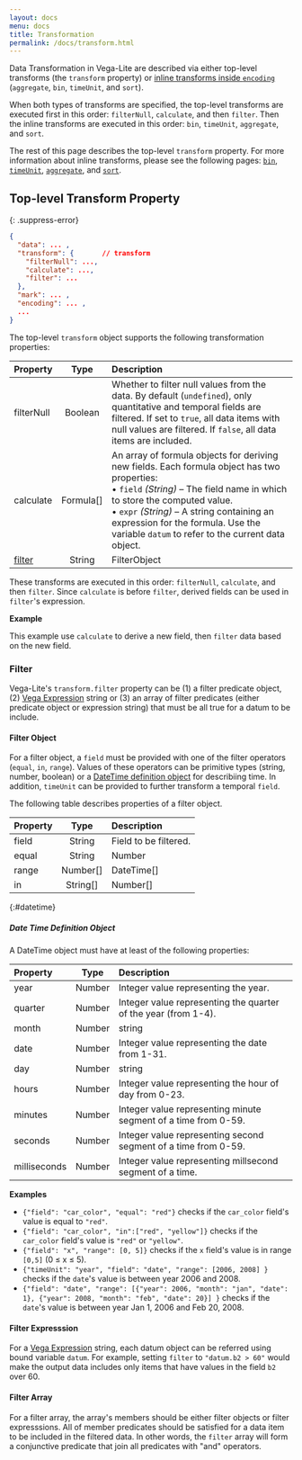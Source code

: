```yaml
---
layout: docs
menu: docs
title: Transformation
permalink: /docs/transform.html
---
```


Data Transformation in Vega-Lite are described via either top-level transforms (the `transform` property) or [inline transforms inside `encoding`](encoding.html#inline) (`aggregate`, `bin`, `timeUnit`, and `sort`).

When both types of transforms are specified, the top-level transforms are executed first in this order: `filterNull`, `calculate`, and then `filter`. Then the inline transforms are executed in this order: `bin`, `timeUnit`, `aggregate`, and `sort`.

The rest of this page describes the top-level `transform` property. For more information about inline transforms, please see the following pages: [`bin`](bin.html), [`timeUnit`](timeUnit.html), [`aggregate`](aggregate.html), and [`sort`](sort.html).

## Top-level Transform Property

{: .suppress-error}
```json
{
  "data": ... ,
  "transform": {       // transform
    "filterNull": ...,
    "calculate": ...,
    "filter": ...
  },
  "mark": ... ,
  "encoding": ... ,
  ...
}
```

The top-level `transform` object supports the following transformation properties:

| Property      | Type          | Description    |
| :------------ |:-------------:| :------------- |
| filterNull    | Boolean       | Whether to filter null values from the data. By default (`undefined`), only quantitative and temporal fields are filtered. If set to `true`, all data items with null values are filtered. If `false`, all data items are included. |
| calculate     | Formula[]      | An array of formula objects for deriving new fields. Each formula object has two properties: <br/>     • `field` _(String)_ – The field name in which to store the computed value. <br/>    • `expr` _(String)_  – A string containing an expression for the formula. Use the variable `datum` to refer to the current data object.|
| [filter](#filter) | String | FilterObject | (String|FilterObject)[]  | A filter object or a [Vega Expression](https://github.com/vega/vega/wiki/Expressions) string for filtering data items (or rows) or an array of either filter objects or expression strings. |

These transforms are executed in this order: `filterNull`, `calculate`, and then `filter`.
Since `calculate` is before `filter`, derived fields can be used in `filter`'s expression.

__Example__

This example use `calculate` to derive a new field, then `filter` data based on the new field.

<span class="vl-example" data-name="bar_filter_calc"></span>


<!-- TODO population use calc to derive Male / Female -->
<!-- TODO example about filterNull -->

### Filter

Vega-Lite's `transform.filter` property can be (1) a filter predicate object, (2) [Vega Expression](https://github.com/vega/vega/wiki/Expressions) string or (3) an array of filter predicates (either predicate object or expression string) that must be all true for a datum to be include.

#### Filter Object

For a filter object, a `field` must be provided with one of the filter operators (`equal`, `in`, `range`).  Values of these operators can be primitive types (string, number, boolean) or a [DateTime definition object](#datetime) for describiing time. In addition, `timeUnit` can be provided to further transform a temporal `field`.

The following table describes properties of a filter object.

| Property      | Type          | Description    |
| :------------ |:-------------:| :------------- |
| field         | String        | Field to be filtered. |
| equal         | String | Number | DateTime | Boolean | Value that the `field`'s value should be equal to. |
| range          | Number[] | DateTime[] | Array of length describing (inclusive) minimum and maximum values for the `field`'s value to be included in the filtered data. |
| in         | String[] | Number[] | DateTime[] | A set of values that the `field`'s value should be a member of, for a data item included in the filtered data. |

{:#datetime}
##### Date Time Definition Object

A DateTime object must have at least of the following properties:

| Property      | Type          | Description    |
| :------------ |:-------------:| :------------- |
| year          | Number        | Integer value representing the year. |
| quarter       | Number        | Integer value representing the quarter of the year (from 1-4). |
| month         | Number | string | One of: (1) integer value representing the month from `1`-`12`. `1` represents January;  (2) case-insensitive month name (e.g., `"January"`);  (3) case-insensitive, 3-character short month name (e.g., `"Jan"`). |
| date          | Number        | Integer value representing the date from 1-31. |
| day           | Number | string         | Value representing the day of week.  This can be one of: (1) integer value -- `1` represents Monday; (2) (2) case-insensitive day name (e.g., `"Monday"`);  (3) case-insensitive, 3-character short day name (e.g., `"Mon"`).   <br/> **Warning:** A DateTime definition object with `day`** should not be combined with `year`, `quarter`, `month`, or `date`. |
| hours         | Number        | Integer value representing the hour of day from 0-23. |
| minutes       | Number        | Integer value representing minute segment of a time from 0-59. |
| seconds       | Number        | Integer value representing  second segment of a time from 0-59. |
| milliseconds  | Number        | Integer value representing  millsecond segment of a time. |
**Examples**

- `{"field": "car_color", "equal": "red"}` checks if the `car_color` field's value is equal to `"red"`.
- `{"field": "car_color", "in":["red", "yellow"]}` checks if the `car_color` field's value is `"red"` or `"yellow"`.
- `{"field": "x", "range": [0, 5]}` checks if the `x` field's value is in range `[0,5]` (0 ≤ x ≤ 5).
- `{"timeUnit": "year", "field": "date", "range": [2006, 2008] }` checks if the `date`'s value is between year 2006 and 2008.
- `{"field": "date", "range": [{"year": 2006, "month": "jan", "date": 1}, {"year": 2008, "month": "feb", "date": 20}] }` checks if the `date`'s value is between year Jan 1, 2006  and Feb 20, 2008.

#### Filter Expresssion

For a [Vega Expression](https://github.com/vega/vega/wiki/Expressions) string, each datum object can be referred using bound variable `datum`. For example, setting `filter` to `"datum.b2 > 60"` would make the output data includes only items that have values in the field `b2` over 60.

#### Filter Array

For a filter array, the array's members should be either filter objects or filter expresssions.  All of member predicates should be satisfied for a data item to be included in the filtered data.  In other words, the `filter` array will form a conjunctive predicate that join all predicates with "and" operators.
